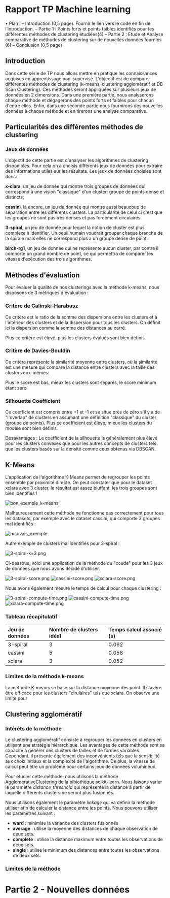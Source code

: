  # Rapport TP Machine learning
 
• Plan :
– Introduction (0,5 page). Fournir le lien vers le code en fin de l’introduction.
– Partie 1 : Points forts et points faibles identifiés pour les différentes méthodes de clustering
étudiées(4)
– Partie 2 : Etude et Analyse comparative de méthodes de clustering sur de nouvelles données
fournies (6)
– Conclusion (0,5 page)


## Introduction

Dans cette série de TP nous allons mettre en pratique les connaissances acquises en apprentissage non-supervisé. L'objectif est de comparer différentes méthodes de clustering (k-means, clustering agglomératif et DB Scan Clustering). Ces méthodes seront appliquées sur plusieurs jeux de données en 2 dimensions. Dans une première partie, nous analyserons chaque méthode et dégagerons des points forts et faibles pour chacun d'entre elles. Enfin, dans une seconde partie nous fournirons des nouvelles données à chaque méthode et en tirerons une analyse comparative.

## Particularités des différentes méthodes de clustering


### Jeux de données

L'objectif de cette partie est d'analyser les algorithmes de clustering disponibles. Pour cela on a choisis différents jeux de données pour extraire des informations utiles sur les résultats. Les jeux de données choisies sont donc:

**x-clara**, un jeu de donnée qui montre trois groupes de données qui correspond à une vision "classique" d'un cluster: groupe de points dense et distincts;

**cassini**, là encore, un jeu de donnée qui montre aussi beaucoup de séparation entre les différents clusters. La particularité de celui ci c'est que les groupes ne sont pas très denses et pas forcément circulaires.

**3-spiral**, un jeu de donnée pour lequel la notion de cluster est plus complexe à identifier. Un oeuil humain voudrait grouper chaque branche de la spirale mais elles ne correspond plus à un groupe dense de point.

**birch-rg1**, un jeu de donnée qui ne représente aucun cluster, par contre il comporte un grand nombre de point, ce qui permettra de comparer les vitesse d'exécution des trois algorithmes.

## Méthodes d'évaluation

Pour évaluer la qualité de nos clusterings avec la méthode k-means, nous disposons de 3 métriques d'évaluation :

### Critère de Calinski-Harabasz

Ce critère est le ratio de la somme des dispersions entre les clusters et à l'intérieur des clusters et de la dispersion pour tous les clusters. On définit ici la dispersion comme la somme des distances au carré.

Plus ce critère est élevé, plus les clusters évalués sont bien définis.

### Critère de Davies-Bouldin

Ce critère représente la similarité moyenne entre clusters, où la similarité est une mesure qui compare la distance entre clusters avec la taille des clusters eux-mêmes.

Plus le score est bas, mieux les clusters sont séparés, le score minimum étant zéro.

### Silhouette Coefficient

Ce coefficient est compris entre +1 et -1 et se situe près de zéro s'il y a de "l'overlap" de clusters en assumant une définition "classique" du cluster (groupe de points).
Plus ce coefficient est élevé, mieux les clusters du modèle sont bien définis.

Désavantages :
Le coefficient de la silhouette is généralement plus élevé pour les clusters convexes que pour les autres concepts de clusters tels que les clusters basés sur la densité comme ceux obtenus via DBSCAN.


## K-Means

L'application de l'algorithme K-Means permet de regrouper les points ensemble par proximité directe. On peut constater
que pour le dataset xclara avec 3 cluster, le résultat est assez bluffant, les trois groupes sont bien identifiés !

![bon_exemple_k-means](k-means/xclara-k=3.png)

Malheureusement cette méthode ne fonctionne pas correctement pour tous les datasets, par exemple avec le dataset cassini,
qui comporte 3 groupes mal identifiés :

![mauvais_exemple](k-means/cassini-k=3.png)

Autre exemple de clusters mal identifiés pour 3-spiral :

![3-spiral-k=3.png](k-means%2F3-spiral-k%3D3.png)

Ci-dessous, voici une application de la méthode du "coude" pour les 3 jeux de données que nous avons décidé d'utiliser.

![3-spiral-score.png](k-means%2F3-spiral-score.png)
![cassini-score.png](k-means%2Fcassini-score.png)
![xclara-score.png](k-means%2Fxclara-score.png)

Nous avons également mesuré le temps de calcul pour chaque clustering :

![3-spiral-compute-time.png](k-means%2F3-spiral-compute-time.png)
![cassini-compute-time.png](k-means%2Fcassini-compute-time.png)
![xclara-compute-time.png](k-means%2Fxclara-compute-time.png)

### Tableau récapitulatif

| Jeu de données | Nombre de clusters idéal | Temps calcul associé (s) |
|:---------------|:-------------------------|:-------------------------|
| 3-spiral       | 3                        | 0.062                    | 4                        |
| cassini        | 5                        | 0.058                    |
| xclara         | 3                        | 0.052                    |

### Limites de la méthode k-means                                                                        
La méthode K-means se base sur la distance moyenne des point. Il s'avère être efficace pour les clusters "cirulaires" tels que xclara. On observe une limite pour 



## Clustering agglomératif

### Intérêts de la méthode

Le clustering agglomératif consiste à regrouper les données en clusters en utilisant une stratégie hiérarchique. Les avantages de cette méthode sont sa capacité à générer des clusters de tailles et de formes variables. Cependant, il présente également des inconvénients tels que la sensibilité aux choix initiaux et la complexité de l'algorithme. De plus, la vitesse de calcul peut être un problème pour certains jeux de données volumineux.

Pour étudier cette méthode, nous utilisons la méthode AgglomerativeClustering de la bibiothèque scikit-learn. Nous faisons varier le paramètre *distance_threshold* qui représente la distance à partir de laquelle différents clusters ne seront plus fusionnés.

Nous utilisons également le paramètre *linkage* qui va définir la méthode utiliser afin de calculer la distance entre les points. Nous pouvons utiliser les paramètres suivant :

- **ward** : minimise la variance des clusters fusionnés
- **average** : utilise la moyenne des distances de chaque observation de deux sets.
- **complete** : utilise la distance maximum entre toutes les observations de deux sets.
- **single** : utilise le minimum des distances entre toutes les observations de deux sets.



### Limites de la méthode





# Partie 2 - Nouvelles données